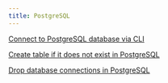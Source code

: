 ```yaml
---
title: PostgreSQL
---
```


[Connect to PostgreSQL database via CLI](connect-to-database-via-cli)

[Create table if it does not exist in PostgreSQL](create-table-if-not-exists)

[Drop database connections in PostgreSQL](drop-database-connections)

